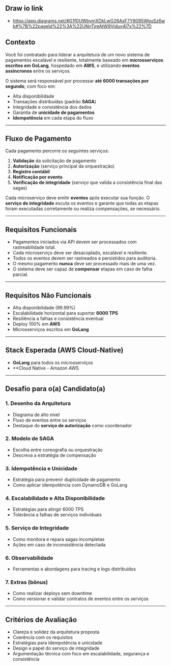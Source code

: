 ## Draw io link
* https://app.diagrams.net/#G1f0UWbymXDkLwG26AsF7Y8095WguSz6wk#%7B%22pageId%22%3A%22UNnTjreAtW9Vjduv4I7x%22%7D

## Contexto

Você foi contratado para liderar a arquitetura de um novo sistema de pagamentos escalável e resiliente, totalmente baseado em **microsserviços escritos em GoLang**, hospedado em **AWS**, e utilizando **eventos assíncronos** entre os serviços.

O sistema será responsável por processar **até 6000 transações por segundo**, com foco em:

- Alta disponibilidade
- Transações distribuídas (padrão **SAGA**)
- Integridade e consistência dos dados
- Garantia de **unicidade de pagamentos**
- **Idempotência** em cada etapa do fluxo

---

## Fluxo de Pagamento

Cada pagamento percorre os seguintes serviços:

1. **Validação** da solicitação de pagamento  
2. **Autorização** (serviço principal da orquestração)  
3. **Registro contábil**  
4. **Notificação por evento** 
5. **Verificação de integridade** (serviço que valida a consistência final das sagas)

Cada microserviço deve emitir **eventos** após executar sua função. O **serviço de integridade** escuta os eventos e garante que todas as etapas foram executadas corretamente ou realiza compensações, se necessário.

---

## Requisitos Funcionais

- Pagamentos iniciados via API devem ser processados com rastreabilidade total.
- Cada microserviço deve ser desacoplado, escalável e resiliente.
- Todos os eventos devem ser rastreados e persistidos para auditoria.
- O mesmo pagamento **nunca** deve ser processado mais de uma vez.
- O sistema deve ser capaz de **compensar** etapas em caso de falha parcial.

---

## Requisitos Não Funcionais

- Alta disponibilidade (99.99%)
- Escalabilidade horizontal para suportar **6000 TPS**
- Resiliência a falhas e consistência eventual
- Deploy 100% em **AWS**
- Microsserviços escritos em **GoLang**

---

## Stack Esperada (AWS Cloud-Native)

- **GoLang** para todos os microsserviços
- **Cloud Native - Amazon AWS

---

## Desafio para o(a) Candidato(a)

### 1. Desenho da Arquitetura
- Diagrama de alto nível
- Fluxo de eventos entre os serviços
- Destaque do **serviço de autorização** como coordenador

### 2. Modelo de SAGA
- Escolha entre coreografia ou orquestração
- Descreva a estratégia de compensação 

### 3. Idempotência e Unicidade
- Estratégia para prevenir duplicidade de pagamento
- Como aplicar idempotência com DynamoDB e GoLang

### 4. Escalabilidade e Alta Disponibilidade
- Estratégias para atingir 6000 TPS
- Tolerância a falhas de serviços individuais

### 5. Serviço de Integridade
- Como monitora e repara sagas incompletas
- Ações em caso de inconsistência detectada

### 6. Observabilidade
- Ferramentas e abordagens para tracing e logs distribuídos

### 7. Extras (bônus)
- Como realizar deploys sem downtime
- Como versionar e validar contratos de eventos entre os serviços

---

## Critérios de Avaliação

- Clareza e solidez da arquitetura proposta
- Coerência com os requisitos
- Estratégias para idempotência e unicidade
- Design e papel do serviço de integridade
- Argumentação técnica com foco em escalabilidade, segurança e consistência
